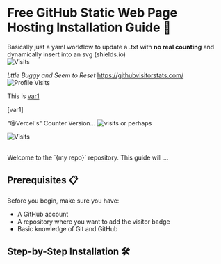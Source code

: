 # Free GitHub Static Web Page Hosting Installation Guide 🚀
Basically just a yaml workflow to update a .txt with __no real counting__ and dynamically insert into an svg (shields.io)  <br/>
![Visits](https://img.shields.io/badge/Visits-417-blue)

_Lttle Buggy and Seem to Reset_ https://githubvisitorstats.com/ <br/>
![Profile Visits](https://img.shields.io/endpoint?url=https://yasinkalkan.com/api/githubvisitorstats/track/?user=user456-ux)

This is [var1](4)

[var1]

"@Vercel's" Counter Version... ![visits](https://visit-counter.vercel.app/counter.png?page=https%3A%2F%2Fgithub.com%2Fuser456-ux%2Fhello-world&s=40&c=00ff00&bg=00000000&no=2&ff=digi&tb=&ta=) or perhaps <br/>

![Visits](https://img.shields.io/badge/Visits-417-blue)


<!-- 
![visits](https://visit-counter.vercel.app/counter.png?page=&s=40&c=00ff00&bg=00000000&no=2&ff=digi&tb=&ta=)
-->


<!--
:warning: **Warning:** Do not push the big red button. -->

<br/>
Welcome to the `{my repo}` repository. This guide will ...

## Prerequisites 📋

Before you begin, make sure you have:

- A GitHub account
- A repository where you want to add the visitor badge
- Basic knowledge of Git and GitHub

## Step-by-Step Installation 🛠️

